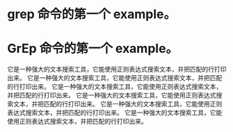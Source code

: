 # grep 命令的第一个 example。

# GrEp 命令的第一个 example。

它是一种强大的文本搜索工具，它能使用正则表达式搜索文本，并把匹配的行打印出来。
它是一种强大的文本搜索工具，它能使用正则表达式搜索文本，并把匹配的行打印出来。
它是一种强大的文本搜索工具，它能使用正则表达式搜索文本，并把匹配的行打印出来。
它是一种强大的文本搜索工具，它能使用正则表达式搜索文本，并把匹配的行打印出来。
它是一种强大的文本搜索工具，它能使用正则表达式搜索文本，并把匹配的行打印出来。
它是一种强大的文本搜索工具，它能使用正则表达式搜索文本，并把匹配的行打印出来。
